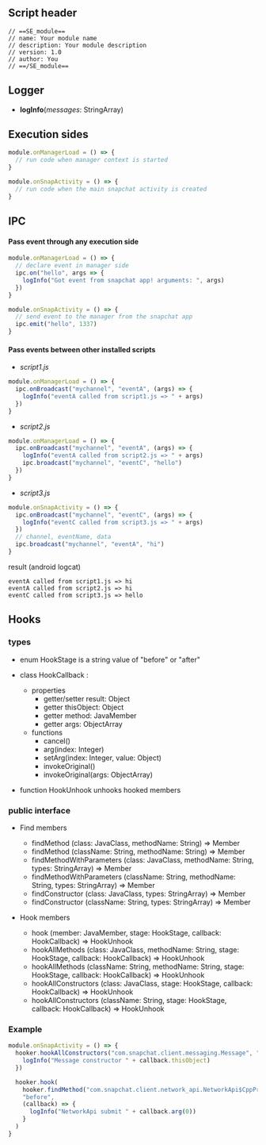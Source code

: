 ## Script header

```
// ==SE_module==
// name: Your module name
// description: Your module description
// version: 1.0
// author: You
// ==/SE_module==
```

## Logger
- **logInfo**(*messages*: StringArray)


## Execution sides

```js
module.onManagerLoad = () => {
  // run code when manager context is started
}

module.onSnapActivity = () => {
  // run code when the main snapchat activity is created
}

```

## IPC
#### Pass event through any execution side

```js
module.onManagerLoad = () => {
  // declare event in manager side
  ipc.on("hello", args => {
    logInfo("Got event from snapchat app! arguments: ", args)
  })
}

module.onSnapActivity = () => {
  // send event to the manager from the snapchat app
  ipc.emit("hello", 1337)
}

```

#### Pass events between other installed scripts

- *script1.js*

```js
module.onManagerLoad = () => {
  ipc.onBroadcast("mychannel", "eventA", (args) => {
    logInfo("eventA called from script1.js => " + args)
  })  
}
```

- *script2.js*
```js
module.onManagerLoad = () => {
  ipc.onBroadcast("mychannel", "eventA", (args) => {
    logInfo("eventA called from script2.js => " + args)
    ipc.broadcast("mychannel", "eventC", "hello")
  })
}
```

- *script3.js*

```js
module.onSnapActivity = () => {
  ipc.onBroadcast("mychannel", "eventC", (args) => {
    logInfo("eventC called from script3.js => " + args)
  })
  // channel, eventName, data
  ipc.broadcast("mychannel", "eventA", "hi")
}
```

result (android logcat)

```
eventA called from script1.js => hi
eventA called from script2.js => hi
eventC called from script3.js => hello
```

## Hooks

### types
- enum HookStage is a string value of "before" or "after"

- class HookCallback : 
	- properties
		- getter/setter result: Object
		- getter thisObject: Object
		- getter method: JavaMember
		- getter args: ObjectArray
	- functions
		- cancel()
		- arg(index: Integer)
		- setArg(index: Integer, value: Object)
		- invokeOriginal()
		- invokeOriginal(args: ObjectArray)
		
- function HookUnhook unhooks hooked members

### public interface
- Find members
	- findMethod (class: JavaClass, methodName: String) => Member
	- findMethod (className: String, methodName: String) => Member
	- findMethodWithParameters (class: JavaClass, methodName: String, types: StringArray) => Member
	- findMethodWithParameters (className: String, methodName: String, types: StringArray) => Member
	- findConstructor (class: JavaClass, types: StringArray) => Member
	- findConstructor (className: String, types: StringArray) => Member

- Hook members
	- hook (member: JavaMember, stage: HookStage, callback: HookCallback) => HookUnhook
	- hookAllMethods (class: JavaClass, methodName: String, stage: HookStage, callback: HookCallback) => HookUnhook
	- hookAllMethods (className: String, methodName: String, stage: HookStage, callback: HookCallback) => HookUnhook
	- hookAllConstructors (class: JavaClass, stage: HookStage, callback: HookCallback) => HookUnhook
	- hookAllConstructors (className: String, stage: HookStage, callback: HookCallback) => HookUnhook

### Example
```js
module.onSnapActivity = () => {
  hooker.hookAllConstructors("com.snapchat.client.messaging.Message", "before", callback => {
    logInfo("Message constructor " + callback.thisObject)
  })

  hooker.hook(
    hooker.findMethod("com.snapchat.client.network_api.NetworkApi$CppProxy", "submit"), 
    "before", 
    (callback) => {
      logInfo("NetworkApi submit " + callback.arg(0))
    }
  )
}
```
